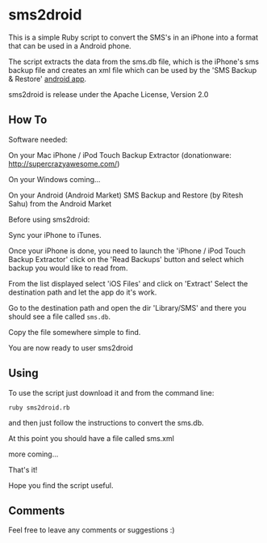 sms2droid
=========

This is a simple Ruby script to convert the SMS's in an iPhone into a format that can be used in a Android phone.

The script extracts the data from the sms.db file, which is the iPhone's sms backup file and creates an xml file which can be used by the 'SMS Backup & Restore' [android app](http://android.riteshsahu.com/apps/sms-backup-restore).


sms2droid is release under the Apache License, Version 2.0


How To
-----

Software needed:

On your Mac
iPhone / iPod Touch Backup Extractor (donationware: http://supercrazyawesome.com/)

On your Windows
coming...

On your Android (Android Market)
SMS Backup and Restore (by Ritesh Sahu) from the Android Market


Before using sms2droid:

Sync your iPhone to iTunes.

Once your iPhone is done, you need to launch the 'iPhone / iPod Touch Backup Extractor'
click on the 'Read Backups' button and select which backup you would like to read from.

From the list displayed select 'iOS Files' and click on 'Extract'
Select the destination path and let the app do it's work.

Go to the destination path and open the dir 'Library/SMS' and there you should see a file called `sms.db`.

Copy the file somewhere simple to find.

You are now ready to user sms2droid


Using
-----

To use the script just download it and from the command line:

    ruby sms2droid.rb

and then just follow the instructions to convert the sms.db.


At this point you should have a file called sms.xml


more coming...


That's it!

Hope you find the script useful.


Comments
-----

Feel free to leave any comments or suggestions :)




